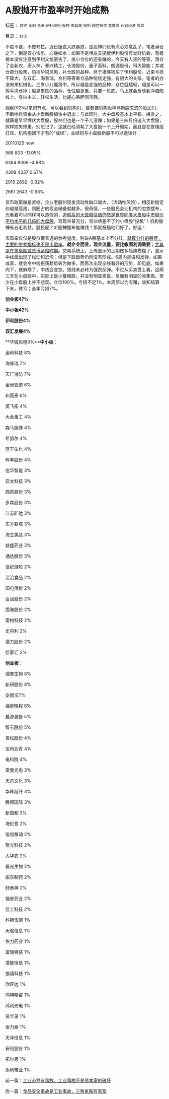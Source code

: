 # A股抛开市盈率时开始成熟

标签： `财经` `金利` `金洲` `伊利股份` `股神` `市盈率` `投机` `理性投资` `蓝筹股` `计划经济` `股票` 

目录： `打印`

不痴不聋，不做夸拉。近日据说大跌暴跌，连股神们也有点心烦意乱了，笔者满仓之下，倒是安心快乐，心静如水；如果不是博友又提醒伊利股份有发财机会，笔者根本没有注意到伊利又给密告了。挑小仓位的还有赚的，今天有人买的等等，清仓了金新农，唐人神，春兴精工，长海股份，量子高科，朗源股份，科大智能；并减仓部分股票，包括华锐风电，补仓跌的品种，终于凑够钱买了伊利股份。近来亏损不算大，与双汇、海普瑞，金利等等重仓品种统统走强，有很大的关系。笔者的办法向来机械化，三岁小儿能猜中。所以越是走强的品种，仓位就越轻，越是可以一挥手清仓掉；越是累跌的品种，仓位越是重，只要一见底，马上就会反映到净值阳线上。夸拉主义，轻松生活，比提心吊胆测市强。



观察0125以来的节点，可以看到机构们，或者被机构股神骂新股忽悠的股民们，不断地将资金从小盘新股板块中退出；与此同时，大中盘股基本上平稳。换言之，就算是早早埋伏大盘股，股神们也是一个子儿没赚；如果是三四月份追入大盘股，照样损失惨重。别忘记了，这就已经消耗了大盘股一个上升周期，而且是在管理层打压，机构抱团下才有的“成绩”，业绩则与小盘股新股不可以道理计：

20110125
now

968 803 -17.05%

6364 6066 -4.68%

4308 4337 0.67%

2919 2892 -0.92%

2661 2643 -0.68%



货币政策越是紧缩，企业老股的现金流动性缺口越大，（流动性风险），相反新股定价越是高昂，则圈占的现金储备就越多。很奇怪，一些股民会让机构的忽悠摆布，光看着可以同样可以造假的，[造假后的大盘股估值仍然是世界同类大盘股牛市股价平均水平的几倍的大盘股](../../../2010/11/12/凭什么说“通胀无牛市”？.md)，骂现金最充分，骂业绩差不了的小盘股“投机”！机构股神有五毛利益，股民呢？听股神摆布能赚钱？那就祝福他们好了。好运！



市盈率仅仅是股价很普通的参考量度，别说A股基本上不分红，[就算分红的股票，主要的参考指标也不是市盈率](../../../2011/5/30/A股股价不高但似乎市盈率高的原因.md)。**就企业而言，现金流量，要比帐面利润重要**；[尤其是在萧条期或货币紧缩时期](../../../2011/5/1/生产力不是财富，产能过剩是巨大浪费.md)。交易系统上，上周显示的上期做多趋势模糊了，显示中线盘出现了松动和恐慌；但是下跌趋势仍然没有形成。6周内是温和反弹，如果成真，就会令中线振荡趋势转为做多，而再次出现全线看好的形势，即见底。如果向下，就麻烦了，中线会变空，短线未必转为强烈反弹。不过从买卖盘上看，这两三天在小盘股中，实际上是小量微跌，并没有明显卖盘，反而有明显的收集盘。至少在小盘股上并不悲观。仓位100%。亏损不足1%。本周原以为有赚，谁知结算下来，微亏；全年亏损7%。

**创业板47%**

**中小板42%**

**伊利股份4%**

**双汇发展4%**

**华锐风电3%****中小板**：

金利科技 8%

海普瑞 7%

天广消防 7%

金洲管道 6%

和而泰 6%

英飞拓 4%

大金重工 4%

森马服饰 4%

希努尔 4%

蓝丰生化 4%

辉丰股份 4%

达华智能 3%

亚太科技 3%

西泵股份 3%

步森股份 3%

江苏旷达 3%

东方铁塔 3%

海立美达 3%

益盛药业 3%

通达股份 3%

世纪游轮 2%

洽洽食品 2%

国电清新 2%

百润股份 2%

围海股份 2%

雷柏科技 2%

史丹利 2%

德力股份 2%

徐家汇 2%



**创业板**：

瑞普生物 8%

新研股份 8%

安居宝7%

福星晓程 6%

启源装备 5%

智云股份 5%

青松股份 4%

宝利沥青 4%

电科院 4%

雷曼光电 3%

天舟文化 3%

华峰超纤 3%

腾邦国际 3%

新国都 3%

海伦哲 2%

恒信移动 2%

聚光科技 2%

大华农 2%

晨光生物 2%

振东制药 2%

舒泰神 2%

福安药业 2%

佳士科技 2%

科斯伍德 1%

天喻信息 1%

佐力药业 1%

富瑞特装 1%

潜能恒信 1%

银禧科技 1%

欣旺达 1%

鸿特精密 1%

鸿利光电 1%

易华录 1%

金力泰 1%

天泽信息 1%

安利股份 1%

拓尔思 1%

永利带业 1%

前一篇：[工业必然有事故，工业事故不是资本家的破坏](../../../2011/6/16/工业必然有事故，工业事故不是资本家的破坏.md)

后一篇：[食品安全事故是工业事故，三聚氰胺有冤案](../../../2011/6/17/食品安全事故是工业事故，三聚氰胺有冤案.md)